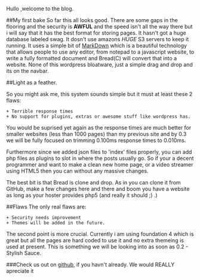 Hullo ,welcome to the blog.

##My first bake
So far this all looks good. There are some gaps in the flooring and the security is __AWFUL__ and the speed isn't all the way there but i will say that it has the best format for storing pages. It hasn't got a huge database labeled swag. It dosn't use amazons *HUGE*  S3 servers to keep it running. It uses a simple bit of [MarkDown](http://lmgtfy.com/?q=markdown) which is a beautiful technology that allows people to use any editor, from notepad to a javascript website, to write a fully formatted document and Bread(C) will convert that into a website. None of this wordpress bloatware, just a simple drag and drop and its on the navbar.

##Light as a feather.

So you might ask me, this system sounds simple but it must at least these 2 flaws:

    + Terrible response times
    + No support for plugins, extras or awesome stuff like wordpress has.
    
You would be suprised yet again as the response times are much better for smaller websites (less than 1000 pages) than my previous site and by 0.3 we will be fully focused on trimming 0.100ms response times to 0.010ms.

Furthermore since we added json files to 'index' files properly, you can add php files as plugins to slot in where the posts usually go. So if your a decent programmer and want to make a clean new home page, or a video streamer using HTML5 then you can without any massive changes.

The best bit is that Bread is clone and drop. As in you can clone it from GitHub, make a few changes here and there and boom you have a website as long as your hoster provides php5 (and really it should ;) .)

##Flaws
The only real flaws are:

    + Security needs improvement
    + Themes will be added in the future.
    
The second point is more crucial. Currently i am using foundation 4 which is great but all the pages are hard coded to use it and no extra themeing is used at present. This is something we will be looking into as soon as 0.2 - Stylish Sauce.

###Check us out on [github](http://github.com/Half-Shot/Bread), if you havn't already. We would REALLY apreciate it
